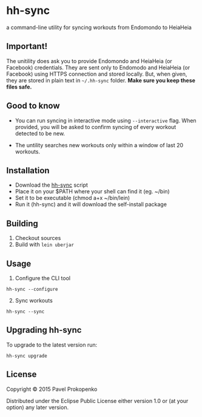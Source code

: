 # hh-sync

a command-line utility for syncing workouts from Endomondo to HeiaHeia

## Important!

The unitility does ask you to provide Endomondo and HeiaHeia (or Facebook) credentials. They are sent only to Endomodo and HeiaHeia (or Facebook) using HTTPS connection and stored locally. But, when given, they are stored in plain text in `~/.hh-sync` folder. **Make sure you keep these files safe.**

## Good to know

 - You can run syncing in interactive mode using `--interactive` flag. When provided, you will be asked to confirm syncing of every workout detected to be new.

 - The untility searches new workouts only within a window of last 20 workouts.

## Installation

 - Download the [hh-sync](https://github.com/propan/hh-sync/blob/stable/hh-sync) script
 - Place it on your $PATH where your shell can find it (eg. ~/bin)
 - Set it to be executable (chmod a+x ~/bin/lein)
 - Run it (hh-sync) and it will download the self-install package

## Building

1. Checkout sources
2. Build with ``lein uberjar``
    
## Usage

1. Configure the CLI tool

```lang=bash
hh-sync --configure
```

2. Sync workouts

```lang=bash
hh-sync --sync
```

## Upgrading hh-sync

To upgrade to the latest version run:

```lang=bash
hh-sync upgrade
```

## License

Copyright © 2015 Pavel Prokopenko

Distributed under the Eclipse Public License either version 1.0 or (at
your option) any later version.
